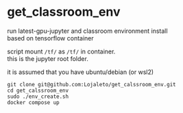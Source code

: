 # get_classroom_env
run latest-gpu-jupyter and classroom environment install<br />
based on tensorflow container

script mount `/tf/` as `/tf/` in container.<br />
this is the jupyter root folder.<br />

it is assumed that you have ubuntu/debian (or wsl2)<br />
```
git clone git@github.com:Lojaleto/get_calssroom_env.git
cd get_calssroom_env
sudo ./env_create.sh
docker compose up
```
